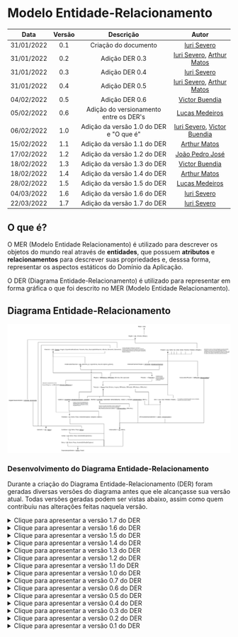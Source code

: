# Modelo Entidade-Relacionamento

|    Data    | Versão | Descrição | Autor |
| :---: | :----: | :---: | :---: |
| 31/01/2022 | 0.1 | Criação do documento | [Iuri Severo](https://github.com/iurisevero) |
| 31/01/2022 | 0.2 | Adição DER 0.3 | [Iuri Severo](https://github.com/iurisevero), [Arthur Matos](https://github.com/Arthur-Gaudium) |
| 31/01/2022 | 0.3 | Adição DER 0.4 | [Iuri Severo](https://github.com/iurisevero) |
| 31/01/2022 | 0.4 | Adição DER 0.5 | [Iuri Severo](https://github.com/iurisevero), [Arthur Matos](https://github.com/Arthur-Gaudium) |
| 04/02/2022 | 0.5 | Adição DER 0.6 | [Victor Buendia](https://github.com/Victor-Buendia) |
| 05/02/2022 | 0.6 | Adição do versionamento entre os DER's | [Lucas Medeiros](https://github.com/medeiroslucas) |
| 06/02/2022 | 1.0 | Adição da versão 1.0 do DER e "O que é" | [Iuri Severo](https://github.com/iurisevero), [Victor Buendia](https://github.com/Victor-Buendia) |
| 15/02/2022 | 1.1 | Adição da versão 1.1 do DER | [Arthur Matos](https://github.com/Arthur-Gaudium) |
| 17/02/2022 | 1.2 | Adição da versão 1.2 do DER | [João Pedro José](https://github.com/sudjoao) |
| 18/02/2022 | 1.3 | Adição da versão 1.3 do DER | [Victor Buendia](https://github.com/Victor-Buendia) |
| 18/02/2022 | 1.4 | Adição da versão 1.4 do DER | [Arthur Matos](https://github.com/Arthur-Gaudium) |
| 28/02/2022 | 1.5 | Adição da versão 1.5 do DER | [Lucas Medeiros](https://github.com/medeiroslucas) |
| 04/03/2022 | 1.6 | Adição da versão 1.6 do DER | [Iuri Severo](https://github.com/iurisevero) |
| 22/03/2022 | 1.7 | Adição da versão 1.7 do DER | [Iuri Severo](https://github.com/iurisevero) |


## O que é?

O MER (Modelo Entidade Relacionamento) é utilizado para descrever os objetos do mundo real através de **entidades**, que possuem **atributos** e **relacionamentos** para descrever suas propriedades e, desssa forma, representar os aspectos estáticos do Domínio da Aplicação. 

O DER (Diagrama Entidade-Relacionamento) é utilizado para representar em forma gráfica o que foi descrito no MER (Modelo Entidade Relacionamento).

## Diagrama Entidade-Relacionamento

![DER v1.7](../Assets/Images/MER/DERv1.7.png)


### Desenvolvimento do Diagrama Entidade-Relacionamento

Durante a criação do Diagrama Entidade-Relacionamento (DER) foram geradas diversas versões do diagrama antes que ele alcançasse sua versão atual. Todas versões geradas podem ser vistas abaixo, assim como quem contribuiu nas alterações feitas naquela versão.

<details>
<summary>Clique para apresentar a versão 1.7 do DER</summary>

### DER v1.7

As modificações realizadas nesta versão foram:
- Alteração do nome da entidade **Tipo** para **Elemento**
- **Mochila** se tornou uma entidade fraca de treinador
  - Foram adicionados os atributos **Capacidade** e **dinheiroMaximo**
- **Pokedex** se tornou uma entidade fraca de treinador
  - O atributo **Nro de pokemons capturados** foi adicionado e **Nro de pokemons vistos** foi atualizado, ambos são atributos derivados da relação **Registra**
- Atualização na posição da cardinalidade da relação **Posição-Conecta-Posição**
- Atributo **Taxa de captura** adicionado à entidade **Pokemón** e removido de **Instância de Pokemón**

**Observação:**
Foi discutido com o grupo a cardinalidade das relações **Posição-Contém-Instância de Item**, **Posição-Contém-NPC**, **Posição-Contém-Instancia de Pokemón** e **Posição-Contém-Treinador** e foi definido que elas se adequam a maneira como o jogo foi pensado, com o limite de uma unidade de entidade por posição. Ou seja, um treinador por posição, uma instância de pokemón por posição, uma instância de item por posição e um NPC por posição.

![DER v1.7](../Assets/Images/MER/DERv1.7.png)

**Autor(es):** [Iuri Severo](https://github.com/iurisevero) <br><br>
</details>

<details>
<summary>Clique para apresentar a versão 1.6 do DER</summary>

### DER v1.6

As modificações realizadas nesta versão foram:
- Correção da cardinalidade do ternário Vender
- Reorganização para diminuir quebras de linha

![DER v1.6](../Assets/Images/MER/DERv1.6.png)

**Autor(es):** [Arthur Matos](https://github.com/Arthur-Gaudium), [Iuri Severo](https://github.com/iurisevero), [João Pedro José](https://github.com/sudjoao), [Victor Buendia](https://github.com/Victor-Buendia), [Lucas Medeiros](https://github.com/medeiroslucas) <br><br>
</details>

<details>
<summary>Clique para apresentar a versão 1.5 do DER</summary>

### DER v1.5

As modificações realizadas nesta versão foram:
- Adição do relacionamento contém entre NPC e posição
- Adição do atributo derivado Descrição Visível na entidade Registra

![DER v1.5](../Assets/Images/MER/DERv1.5.png)

**Autor(es):** [Iuri Severo](https://github.com/iurisevero), [Victor Buendia](https://github.com/Victor-Buendia) <br><br>
</details>

<details>
<summary>Clique para apresentar a versão 1.4 do DER</summary>

### DER v1.4

As modificações realizadas nesta versão foram:
- Remoção das entidades fracas

![DER v1.4](../Assets/Images/MER/DERv1.4.png)

**Autor(es):** [Iuri Severo](https://github.com/iurisevero), [Victor Buendia](https://github.com/Victor-Buendia) <br><br>
</details>

<details>
<summary>Clique para apresentar a versão 1.3 do DER</summary>

### DER v1.3

As modificações realizadas nesta versão foram:
- Criação da Instância de Item
- Remoção das instâncias de Pokebola, Evo Stone, Berry e Candy
- Eliminação do atributo "Quantidade" do CR "Guarda"
- Remoção do atributo "Nro de pokemons capturados" do CR "Pokedex"
- Remoção do atributo "Tipo" do CR "Item"
- Adição de papéis para remover ambiguidades
- Correção gráfica em entidades fracas

![DER v1.3](../Assets/Images/MER/DERv1.3.png)

**Autor(es):** [Arthur Matos](https://github.com/Arthur-Gaudium), [Iuri Severo](https://github.com/iurisevero), [João Pedro José](https://github.com/sudjoao), [Victor Buendia](https://github.com/Victor-Buendia), [Lucas Medeiros](https://github.com/medeiroslucas)<br><br>

</details>

<details>
<summary>Clique para apresentar a versão 1.2 do DER</summary>

### DER v1.2

As modificações realizadas nesta versão foram:
- Alteração nas especializações de items
- Exclusão das entidades fracas de se relacionavam com as especializações de item
- Criação da entidade fraca Instância de Item
- Redistribuição dos relacionamentos de Item para Instância de Item

![DER v1.2](../Assets/Images/MER/DERv1.2.png)

**Autor(es):** [Arthur Matos](https://github.com/Arthur-Gaudium), [Iuri Severo](https://github.com/iurisevero), [João Pedro José](https://github.com/sudjoao), [Victor Buendia](https://github.com/Victor-Buendia)<br><br>
</details>


<details>
<summary>Clique para apresentar a versão 1.1 do DER</summary>


### DER v1.1

As modificações realizadas nesta versão foram:
- Alteração nas entidades que deveriam ser entidades fracas;
- Alteração do relacionamento de captura com pokebola para com instância de pokebola;
- Adição da chave primária do mapa;

![DER v1.1](../Assets/Images/MER/DERv1.1.png)

**Autor(es):** [Arthur Matos](https://github.com/Arthur-Gaudium)
</details>


<details>
<summary>Clique para apresentar a versão 1.0 do DER</summary>

### DER v1.0

As modificações realizadas nesta versão foram:
- Correção da especificação de NPCs
- Adição da cardinalidade entre os itens e suas respectivas instâncias

![DER v1.0](../Assets/Images/MER/DERv1.0.png)

**Autor(es):** [Iuri Severo](https://github.com/iurisevero), [Victor Buendia](https://github.com/Victor-Buendia)
</details>

<details>
<summary>Clique para apresentar a versão 0.7 do DER</summary>

### DER v0.7

As modificações realizadas nesta versão foram:
- Criação das entidades de instancia dos itens;
- Alteração do relacionamento para Participação Total em todas as instâncias;
- Criação da generalização NPC;
- Criação da entidade Professor;
- Criação do relacionamento Professor-Treinador;
- Alteração na cardinalidade da EvoStone - Tipo.

![DER v0.7](../Assets/Images/MER/DERv0.7.png)

**Autor(es):** [João Guedes](https://github.com/sudjoao) e [Lucas Medeiros](https://github.com/medeiroslucas)
</details>

<details>
<summary>Clique para apresentar a versão 0.6 do DER</summary>

### DER v0.6
As modificações realizadas nesta versão foram:
- Eliminação do CE **NPC** e a herança incorreta que ela possuía;
- Inserção do ternário entre os CEs **Vendedor**, **Item** e **Treinador** através do CR **Vende**;
- Alteração das notas textuais incorretas de movimento para incluir movimentos "Para cima" e "Para baixo";
- Transformação do atributo "Nível" para derivado na **Instância de Pokémon**;
- Alteração da herança incorreta de (P,E) para (T,E) nos itens.

![DER v0.6](../Assets/Images/MER/DERv0.6.png)

**Autor(es):** [Victor Buendia](https://github.com/Victor-Buendia)<br><br>

</details>

<details>
<summary>Clique para apresentar a versão 0.5 do DER</summary>

### DER v0.5


As principais modificações realizadas nesta versão foram:
- Criação da CE **Mochila**
- Criação da CE **Vendedor**
- Criação da CE **EvoStone**
- Criação da CE **Candy**
- Criação da CE **Berry**
- Adição de outras heranças para **Item**: **EvoStone**, **Candy**, **Berry**
- Adição de uma nova herança para **NPC**: **Vendedor**
- Novo relacionamento entre **Item** e **Mochila**
- Novo relacionamento entre **Item** e **Vendedor**
- Novo relacionamento entre **Treinador** e **NPC**
- Novo relacionamento entre **Treinador** e **Mochila**
- Novo relacionamento entre **EvoStore** e **Tipo**
- Novo auto-relacionamento *evolui* para **Pokemon** 


![DER v0.5](../Assets/Images/MER/DERv0.5.png)

**Autor(es):** [Arthur Matos](https://github.com/Arthur-Gaudium), [Iuri Severo](https://github.com/iurisevero)<br><br>

</details>

<details>
<summary>Clique para apresentar a versão 0.4 do DER</summary>

### DER v0.4


As principais modificações realizadas nesta versão foram:
- Adição dos atributos de **Instância de Pokemon**
- Remoção do relacionamento entre **Pokedex** e **Instância de Pokemon**
- Novo relacionamento entre **Treinador** e **Pokedex**
- Novo relacionamento entre **Pokemon** e **Pokedex**


![DER v0.4](../Assets/Images/MER/DERv0.4.png)

**Autor(es):** [Iuri Severo](https://github.com/iurisevero)<br><br>

</details>

<details>
<summary>Clique para apresentar a versão 0.3 do DER</summary>

### DER v0.3

As principais modificações realizadas nesta versão foram:
- Adição dos atributos de **Tipo**
- Adição dos atributos na relação *Registra* entre **Pokedex** e **Instância de Pokemon**
- Adição do relacionamento entre **Instância de Pokemon** e **Posição**
- Remoção do ternário entre **Região**, **Tipo** e **Instância de Pokemon** para dois relacionamentos
- Novo relacionamento entre **Região** e **Tipo**
- Novo relacionamento entre **Tipo** e **Pokemon**


![DER v0.3](../Assets/Images/MER/DERv0.3.png)


**Autor(es):** [Arthur Matos](https://github.com/Arthur-Gaudium), [Iuri Severo](https://github.com/iurisevero)<br><br>

</details>

<details>
<summary>Clique para apresentar a versão 0.2 do DER</summary>

### DER v0.2

As principais modificações realizadas nesta versão foram:
- Criação da CE **Instância de Pokemon**
- Adição dos atributos de **Pokemon**
- Adição dos atributos de **Treinador**
- Adição dos atributos de **NPC**
- Adição dos atributos de **Item**
- Adição dos atributos de **Região**
- Adição do relacionamento entre **Pokedex** e **Pokemon**
- Adição do relacionamento entre **Instância de Pokemon** e **Treinador**
- Adição do relacionamento entre **Item** e **Posição**
- Adição do relacionamento entre **Treinador** e **Pokebola**


![DER v0.2](../Assets/Images/MER/DERv0.2.png)

**Autor(es):** [Arthur Matos](https://github.com/Arthur-Gaudium), [Iuri Severo](https://github.com/iurisevero), [João Pedro José](https://github.com/sudjoao), [Victor Buendia](https://github.com/Victor-Buendia)<br><br>

</details>

<details>
<summary>Clique para apresentar a versão 0.1 do DER</summary>

### DER v0.1

![DER v0.1](../Assets/Images/MER/DERv0.1.png)

**Autor(es):** [Arthur Matos](https://github.com/Arthur-Gaudium), [Iuri Severo](https://github.com/iurisevero), [João Pedro José](https://github.com/sudjoao), [Victor Buendia](https://github.com/Victor-Buendia)<br><br>

</details>
